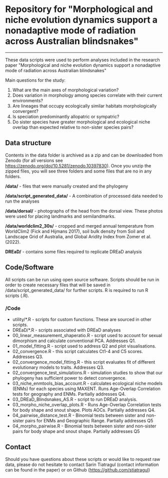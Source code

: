 # Repository for "Morphological and niche evolution dynamics support a nonadaptive mode of radiation across Australian blindsnakes"

---

These data scripts were used to perform analyses included in the research paper "Morphological and niche evolution dynamics support a nonadaptive mode of radiation across Australian blindsnakes" 

Main questions for the study:

1. What are the main axes of morphological variation?
1. Does variation in morphology among species correlate with their current environments? 
1. Are lineages that occupy ecologically similar habitats morphologically convergent? 
1. Is speciation predominantly allopatric or sympatric? 
1. Do sister species have greater morphological and ecological niche overlap than expected relative to non-sister species pairs?

## Data structure

Contents in the data folder is archived as a zip and can be downloaded from Zenodo (for all versions see https://zenodo.org/doi/10.5281/zenodo.10397830). Once you unzip the zipped files, you will see three folders and some files that are no in any folders. 

**/data/** - files that were manually created and the phylogeny

**/data/script_generated_data/** - A combination of processed data needed to run the analyses

**/data/dorsal/** - photographs of the head from the dorsal view. These photos were used for placing landmarks and semilandmarks. 

**/data/worldclim2_30s/** - cropped and merged annual temperature from WorldClim2 (Fick and Hijmans 2017), soil bulk density from Soil and Landscape Grid of Australia, and Global Aridity Index from Zomer et al. (2022). 

**DREaD/** - contains some files required to replicate DREaD analysis

## Code/Software

All scripts can be run using open source software. Scripts should be run in order to create necessary files that will be saved in /data/script_generated_data/ for further scripts. R is required to run R scripts (.R).

### /Code

  - utility/*.R - scripts for custom functions. These are sourced in other scripts.
  - DREaD/*.R - scripts associated with DREaD analyses
  - 00_linear_measurement_shaperatio.R - script used to account for sexual dimorphism and calculate conventional PCA. Addresses Q1.
  - 01_model_fitting.R - script used to address Q2 and plot visualisations.
  - 02_convergence.R - this script calculates Ct1-4 and C5 scores. Addresses Q3.
  - 02_convergence_model_fitting.R - this script evaluates fit of different evolutionary models to traits. Addresses Q3.
  - 02_convergence_test_simulations.R - simulation studies to show that our phylogeny has sufficient power to detect convergence.
  - 03_niche_enmtools_bias_account.R - calculates ecological niche models (ENMs) for each species using MAXENT. Runs Age-Overlap Correlation tests for geography and ENMs. Partially addresses Q4.
  - 03_DREaD_Blindsnakes_AS.R - script to run DREaD analysis. 
  - 03_morpho_niche_overlap_plots.R - Runs Age-Overlap Correlation tests for body shape and snout shape. Plots AOCs. Partially addresses Q4. 
  - 04_pairwise_distance_test.R - Binomial tests between sister and non-sister pairs for ENMs and Geographic Range. Partially addresses Q5
  - 04_morpho_pairwise.R -  Binomial tests between sister and non-sister pairs for body shape and snout shape. Partially addresses Q5

## Contact

Should you have questions about these scripts or would like to request raw data, please do not hesitate to contact Sarin Tiatragul (contact information can be found in the paper) or on Github (https://github.com/stiatragul)
